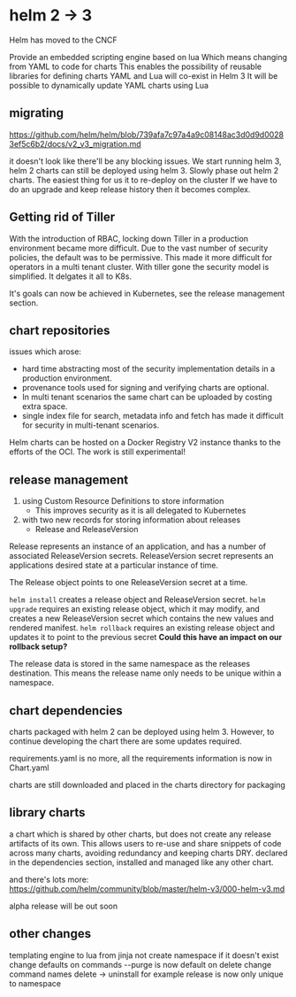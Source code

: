 # helm 2 -> 3

Helm has moved to the CNCF

Provide an embedded scripting engine based on lua
Which means changing from YAML to code for charts
This enables the possibility of reusable libraries for defining charts
YAML and Lua will co-exist in Helm 3
It will be possible to dynamically update YAML charts using Lua

## migrating

https://github.com/helm/helm/blob/739afa7c97a4a9c08148ac3d0d9d00283ef5c6b2/docs/v2_v3_migration.md

it doesn't look like there'll be any blocking issues.
We start running helm 3, helm 2 charts can still be deployed using helm 3.
Slowly phase out helm 2 charts.
The easiest thing for us it to re-deploy on the cluster
If we have to do an upgrade and keep release history then it becomes complex.

## Getting rid of Tiller

With the introduction of RBAC, locking down Tiller in a production environment became more difficult.
Due to the vast number of security policies, the default was to be permissive.
This made it more difficult for operators in a multi tenant cluster.
With tiller gone the security model is simplified. It delgates it all to K8s.

It's goals can now be achieved in Kubernetes, see the release management section.

## chart repositories

issues which arose:

* hard time abstracting most of the security implementation details in a production environment.
* provenance tools used for signing and verifying charts are optional.
* In multi tenant scenarios the same chart can be uploaded by costing extra space.
* single index file for search, metadata info and fetch has made it difficult for security in multi-tenant scenarios.

Helm charts can be hosted on a Docker Registry V2 instance thanks to the efforts of the OCI.
The work is still experimental!

## release management

1. using Custom Resource Definitions to store information
   * This improves security as it is all delegated to Kubernetes
2. with two new records for storing information about releases
   * Release and ReleaseVersion

Release represents an instance of an application, and has a number of associated ReleaseVersion secrets.
ReleaseVersion secret represents an applications desired state at a particular instance of time.

The Release object points to one ReleaseVersion secret at a time.

`helm install` creates a release object and ReleaseVersion secret.
`helm upgrade` requires an existing release object, which it may modify, and creates a new ReleaseVersion secret which contains the new values and rendered manifest.
`helm rollback` requires an existing release object and updates it to point to the previous secret
  **Could this have an impact on our rollback setup?**

The release data is stored in the same namespace as the releases destination.
This means the release name only needs to be unique within a namespace.

## chart dependencies

charts packaged with helm 2 can be deployed using helm 3.
However, to continue developing the chart there are some updates required.

requirements.yaml is no more, all the requirements information is now in Chart.yaml

charts are still downloaded and placed in the charts directory for packaging

## library charts

a chart which is shared by other charts, but does not create any release artifacts of its own.
This allows users to re-use and share snippets of code across many charts, avoiding redundancy and keeping charts DRY.
declared in the dependencies section, installed and managed like any other chart.

and there's lots more: https://github.com/helm/community/blob/master/helm-v3/000-helm-v3.md

alpha release will be out soon

## other changes

templating engine to lua from jinja
not create namespace if it doesn't exist
change defaults on commands
  --purge is now default on delete
change command names
  delete -> uninstall for example
release is now only unique to namespace
